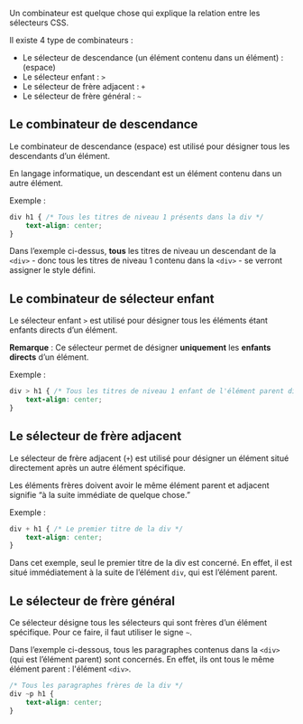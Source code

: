 Un combinateur est quelque chose qui explique la relation entre les sélecteurs CSS.

Il existe 4 type de combinateurs :

- Le sélecteur de descendance (un élément contenu dans un élément) : ``` ``` (espace)
- Le sélecteur enfant : ```>```
- Le sélecteur de frère adjacent : ```+```
- Le sélecteur de frère général : ```~```

## Le combinateur de descendance

Le combinateur de descendance (espace) est utilisé pour désigner tous les descendants d’un élément. 

En langage informatique, un descendant est un élément contenu dans un autre élément.

Exemple :

```css
div h1 { /* Tous les titres de niveau 1 présents dans la div */
	text-align: center;
}
```

Dans l’exemple ci-dessus, **tous** les titres de niveau un descendant de la ```<div>``` - donc tous les titres de niveau 1 contenu dans la ```<div>``` - se verront assigner le style défini.

## Le combinateur de sélecteur enfant 

Le sélecteur enfant ```>``` est utilisé pour désigner tous les éléments étant enfants directs d’un élément.

__Remarque__ : Ce sélecteur permet de désigner **uniquement** les **enfants directs** d’un élément.

Exemple :

```css
div > h1 { /* Tous les titres de niveau 1 enfant de l'élément parent div */
	text-align: center;
}
```

## Le sélecteur de frère adjacent

Le sélecteur de frère adjacent (```+```) est utilisé pour désigner un élément situé directement après un autre élément spécifique. 

Les éléments frères doivent avoir le même élément parent et adjacent signifie “à la suite immédiate de quelque chose.”

Exemple :

```css
div + h1 { /* Le premier titre de la div */
	text-align: center;
}
```

Dans cet exemple, seul le premier titre de la div est concerné. En effet, il est situé immédiatement à la suite de l’élément ```div```, qui est l’élément parent.

## Le sélecteur de frère général

Ce sélecteur désigne tous les sélecteurs qui sont frères d’un élément spécifique. Pour ce faire, il faut utiliser le signe ```~```.

Dans l’exemple ci-dessous, tous les paragraphes contenus dans la ```<div>``` (qui est l’élément parent) sont concernés. En effet, ils ont tous le même élément parent : l'élément ```<div>```.

```css
/* Tous les paragraphes frères de la div */
div ~p h1 {
	text-align: center;
}
```